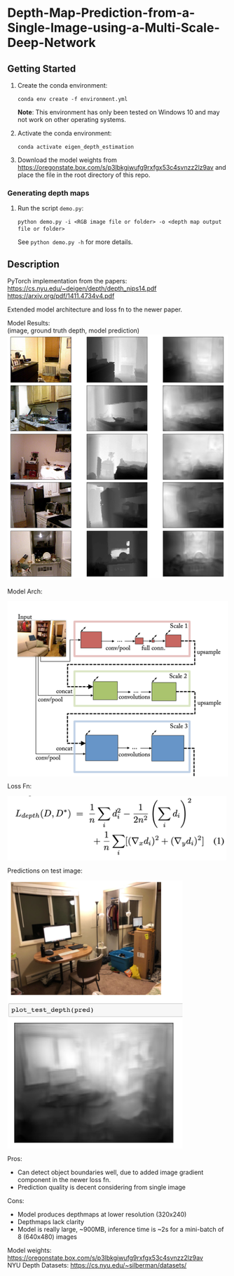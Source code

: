 # Depth-Map-Prediction-from-a-Single-Image-using-a-Multi-Scale-Deep-Network
## Getting Started
1.  Create the conda environment:
    ```shell script
    conda env create -f environment.yml
    ```
    **Note**: This environment has only been tested on Windows 10 and may not work on other operating systems.
2.  Activate the conda environment:
    ```shell script
    conda activate eigen_depth_estimation
    ```

3.  Download the model weights from https://oregonstate.box.com/s/p3lbkgiwufg9rxfgx53c4svnzz2lz9av and place the file 
    in the root directory of this repo.

### Generating depth maps
1.  Run the script `demo.py`:
    ```shell script
    python demo.py -i <RGB image file or folder> -o <depth map output file or folder>
    ```
    See `python demo.py -h` for more details.
## Description
PyTorch implementation from the papers:  
https://cs.nyu.edu/~deigen/depth/depth_nips14.pdf  
https://arxiv.org/pdf/1411.4734v4.pdf


Extended model architecture and loss fn to the newer paper.  

Model Results:   
(image, ground truth depth, model prediction)
![alt text](https://raw.githubusercontent.com/DhruvJawalkar/Depth-Map-Prediction-from-a-Single-Image-using-a-Multi-Scale-Deep-Network/master/results/model-results-1.png)


Model Arch:

<img src="https://raw.githubusercontent.com/DhruvJawalkar/Depth-Map-Prediction-from-a-Single-Image-using-a-Multi-Scale-Deep-Network/master/results/network-architecture.png" align="center" width="600"/>


Loss Fn:

<img src="https://raw.githubusercontent.com/DhruvJawalkar/Depth-Map-Prediction-from-a-Single-Image-using-a-Multi-Scale-Deep-Network/master/results/loss-fn.png" align="center" width="500"/>


Predictions on test image:

<img src="https://raw.githubusercontent.com/DhruvJawalkar/Depth-Map-Prediction-from-a-Single-Image-using-a-Multi-Scale-Deep-Network/master/results/sample-image.png" align="center" width="400"/>


Pros: 
- Can detect object boundaries well, due to added image gradient component in the newer loss fn. 
- Prediction quality is decent considering from single image

Cons:
- Model produces depthmaps at lower resolution (320x240)
- Depthmaps lack clarity
- Model is really large, ~900MB, inference time is ~2s for a mini-batch of 8 (640x480) images



Model weights: https://oregonstate.box.com/s/p3lbkgiwufg9rxfgx53c4svnzz2lz9av  
NYU Depth Datasets: https://cs.nyu.edu/~silberman/datasets/
